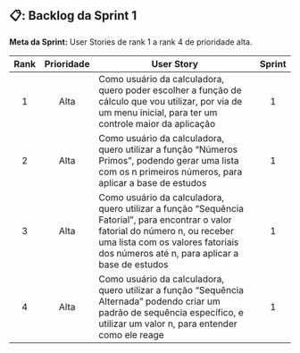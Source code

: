## 📋: Backlog da Sprint 1

**Meta da Sprint:**  User Stories de rank 1 a rank 4 de prioridade alta.

Rank | Prioridade | User Story                                                                                                                                                                                                                                                                                                       | Sprint
:--: | :--------: | ---------------------------------------------------------------------------------------------------------------------------------------------------------------------------------------------------------------------------------------------------------------------------------------------------------------- | :----:
   1 |    Alta    | Como usuário da calculadora, quero poder escolher a função de cálculo que vou utilizar, por via de um menu inicial, para ter um controle maior da aplicação                                                                                                                                                      |   1
   2 |    Alta    | Como usuário da calculadora, quero utilizar a função “Números Primos”, podendo gerar uma lista com os n  primeiros números, para aplicar a base de estudos                                                                                                                                                       |   1
   3 |    Alta    | Como usuário da calculadora, quero utilizar a função “Sequência Fatorial”, para encontrar o valor fatorial do número n, ou receber uma lista com os valores fatoriais dos números até n, para aplicar a base de estudos                                                                                          |   1
   4 |    Alta    | Como usuário da calculadora, quero utilizar a função “Sequência Alternada” podendo criar um padrão de sequência específico, e utilizar um valor n, para entender como ele reage                                                                                                                                  |   1
